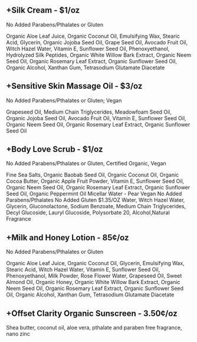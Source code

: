 +Silk Cream - $1/oz
-----------

No Added Parabens/Pthalates or Gluten
  
Organic Aloe Leaf Juice, Organic Coconut Oil, Emulsifying Wax, Stearic Acid, Glycerin, Organic Jojoba Seed Oil, Grape Seed Oil, Avocado Fruit Oil, Witch Hazel Water, Vitamin E, Sunflower Seed Oil, Phenoxyethanol, Hydrolyzed Silk Peptides, Organic White Willow Bark Extract, Organic Neem Seed Oil, Organic Rosemary Leaf Extract, Organic Sunflower Seed Oil, Organic Alcohol, Xanthan Gum, Tetrasodium Glutamate Diacetate  

+Sensitive Skin Massage Oil - $3/oz
--------------------------------

No Added Parabens/Pthalates or Gluten; Vegan

Grapeseed Oil, Medium Chain Triglycerides, Meadowfoam Seed Oil, Organic Jojoba Seed Oil, Avocado Fruit Oil, Vitamin E, Sunflower Seed Oil, Organic Neem Seed Oil, Organic Rosemary Leaf Extract, Organic Sunflower Seed Oil

+Body Love Scrub - $1/oz  
----------------

No Added Parabens/Pthalates or Gluten, Certified Organic, Vegan

Fine Sea Salts, Organic Baobab Seed Oil, Organic Coconut Oil, Organic Cocoa Butter, Organic Apple Fruit Powder, Vitamin E, Sunflower Seed Oil, Organic Neem Seed Oil, Organic Rosemary Leaf Extract, Organic Sunflower Seed Oil, Organic Peppermint Oil  Micellar Water - Pear Vegan No Added Parabens/Pthalates No Added Gluten $1.35/OZ  Water, Witch Hazel Water, Glycerin, Gluconolactone, Sodium Benzoate, Medium Chain Triglycerides, Decyl Glucoside, Lauryl Glucoside, Polysorbate 20, Alcohol,Natural Fragrance

+Milk and Honey Lotion - 85¢/oz
---------------------

No Added Parabens/Pthalates or Gluten

Organic Aloe Leaf Juice, Organic Coconut Oil, Glycerin, Emulsifying Wax, Stearic Acid, Witch Hazel Water, Vitamin E, Sunflower Seed Oil, Phenoxyethanol, Milk Powder, Rose Flower Water, Grapeseed Oil, Sweet Almond Oil, Organic Honey, Organic White Willow Bark Extract, Organic Neem Seed Oil, Organic Rosemary Leaf Extract, Organic Sunflower Seed Oil, Organic Alcohol, Xanthan Gum, Tetrasodium Glutamate Diacetate

+Offset Clarity Organic Sunscreen - 3.50¢/oz  
------------

Shea butter, coconut oil, aloe vera, pthalate and paraben free fragrance, nano zinc
